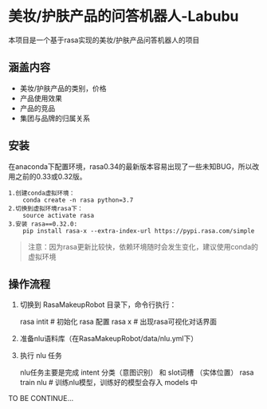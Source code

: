 # 美妆/护肤产品的问答机器人-Labubu

本项目是一个基于rasa实现的美妆/护肤产品问答机器人的项目

## 涵盖内容
 - 美妆/护肤产品的类别，价格
 - 产品使用效果
 - 产品的竞品
 - 集团与品牌的归属关系

## 安装

 在anaconda下配置环境，rasa0.34的最新版本容易出现了一些未知BUG，所以改用之前的0.33或0.32版。
 
    1.创建conda虚拟环境：
        conda create -n rasa python=3.7
    2.切换到虚拟环境rasa下：
        source activate rasa
    3.安装 rasa==0.32.0:
        pip install rasa-x --extra-index-url https://pypi.rasa.com/simple
 
> 注意：因为rasa更新比较快，依赖环境随时会发生变化，建议使用conda的虚拟环境


## 操作流程

 1. 切换到 RasaMakeupRobot 目录下，命令行执行：


    rasa intit  # 初始化 rasa 配置
    rasa x  # 出现rasa可视化对话界面
    
 2. 准备nlu语料库（在RasaMakeupRobot/data/nlu.yml下）
 
 3. 执行 nlu 任务


    nlu任务主要是完成 intent 分类（意图识别） 和 slot词槽 （实体位置）
        rasa train nlu  # 训练nlu模型，训练好的模型会存入 models 中
    
    
TO BE CONTINUE...